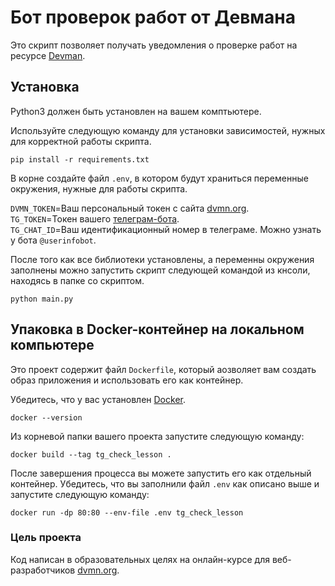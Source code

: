 # Бот проверок работ от Девмана

Это скрипт позволяет получать уведомления о проверке работ на ресурсе [Devman](https://dvmn.org/).

## Установка

Python3 должен быть установлен на вашем комптьютере.

Используйте следующую команду для установки зависимостей, нужных для корректной работы скрипта.
```
pip install -r requirements.txt
```

В корне создайте файл `.env`, в котором будут храниться переменные окружения, нужные для работы скрипта.

`DVMN_TOKEN`=Ваш персональный токен с сайта [dvmn.org](https://dvmn.org/api/docs/).   
`TG_TOKEN`=Токен вашего [телеграм-бота](https://core.telegram.org/bots#6-botfather).  
`TG_CHAT_ID`=Ваш идентификационный номер в телеграме. Можно узнать у бота `@userinfobot`. 

После того как все библиотеки установлены, а переменны окружения заполнены можно запустить скрипт следующей командой из кнсоли, находясь в папке со скриптом.

```
python main.py 
```

## Упаковка в Docker-контейнер на локальном компьютере

Это проект содержит файл `Dockerfile`, который аозволяет вам создать образ приложения и использовать его как контейнер.

Убедитесь, что у вас установлен [Docker](https://docs.docker.com/get-started/#download-and-install-docker).

```
docker --version
```

Из корневой папки вашего проекта запустите следующую команду:
```
docker build --tag tg_check_lesson .
```

После завершения процесса вы можете запустить его как отдельный контейнер. Убедитесь, что вы заполнили файл `.env` как описано выше и запустите следующую команду:

```
docker run -dp 80:80 --env-file .env tg_check_lesson
```

### Цель проекта

Код написан в образовательных целях на онлайн-курсе для веб-разработчиков [dvmn.org](https://dvmn.org/).
